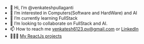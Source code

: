 - 👋 Hi, I’m @venkateshpullaganti
- 👀 I’m interested in Computers(Software and HardWare) and AI
- 🌱 I’m currently learning FullStack
- 💞️ I’m looking to collaborate on FullStack and AI.
- 📫 How to reach me venkatesh6123.pv@gmail.com or [LinkedIn](https://www.linkedin.com/in/venkatesh-pullaganti/)
- 👨🏽‍💻 [My ReactJs projects](https://my-reactjs-projects.web.app/#/)
<!---
venkateshpullaganti/venkateshpullaganti is a ✨ special ✨ repository because its `README.md` (this file) appears on your GitHub profile.
You can click the Preview link to take a look at your changes.
--->
